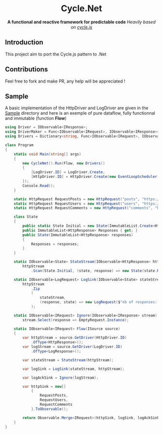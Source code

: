<h1 align="center">Cycle.Net</h1>

<div align="center">
  <strong>A functional and reactive framework for predictable code</strong>
  <i>Heavily based on <a href="https://github.com/cyclejs/cyclejs">cycle.js</a></i>
</div>

## Introduction
This project aim to port the Cycle.js pattern to .Net

## Contributions
Feel free to fork and make PR, any help will be appreciated !

## Sample

A basic implementation of the HttpDriver and LogDriver are given in the [Sample](https://github.com/hussein-aitlahcen/cyclenet/tree/master/Cycle.Net.Sample) directory and here is an exemple of pure dataflow, fully functionnal and immutable (function **Flow**)

```csharp
using Driver = IObservable<IResponse>;
using DriverMaker = Func<IObservable<IRequest>, IObservable<IResponse>>;
using Drivers = Dictionary<string, Func<IObservable<IRequest>, IObservable<IResponse>>>;

class Program
{
    static void Main(string[] args)
    {
        new CycleNet().Run(Flow, new Drivers()
        {
            [LogDriver.ID] = LogDriver.Create,
            [HttpDriver.ID] = HttpDriver.Create(new EventLoopScheduler())
        });
        Console.Read();
    }

    static HttpRequest RequestPosts = new HttpRequest("posts", "https://jsonplaceholder.typicode.com/posts");
    static HttpRequest RequestUsers = new HttpRequest("users", "https://jsonplaceholder.typicode.com/users");
    static HttpRequest RequestComments = new HttpRequest("comments", "https://jsonplaceholder.typicode.com/comments");

    class State
    {
        public static State Initial = new State(ImmutableList.Create<HttpResponse>());
        public ImmutableList<HttpResponse> Responses { get; }
        public State(ImmutableList<HttpResponse> responses)
        {
            Responses = responses;
        }
    }

    static IObservable<State> StateStream(IObservable<HttpResponse> httpStream) =>
        httpStream
            .Scan(State.Initial, (state, response) => new State(state.Responses.Add(response)));

    static IObservable<LogRequest> LogSink(IObservable<State> stateStream, IObservable<HttpResponse> httpStream) =>
        httpStream
            .Zip
            (
                stateStream,
                (response, state) => new LogRequest($"nb of responses: {state.Responses.Count}, data received: {response}")
            );

    static IObservable<IRequest> Ignore(IObservable<IResponse> stream) =>
        stream.Select(response => EmptyRequest.Instance);

    static IObservable<IRequest> Flow(ISource source)
    {
        var httpStream = source.GetDriver(HttpDriver.ID)
            .OfType<HttpResponse>();
        var logStream = source.GetDriver(LogDriver.ID)
            .OfType<LogResponse>();

        var stateStream = StateStream(httpStream);

        var logSink = LogSink(stateStream, httpStream);

        var logAckSink = Ignore(logStream);

        var httpSink = new[]
            {
                RequestPosts,
                RequestUsers,
                RequestComments
            }.ToObservable();

        return Observable.Merge<IRequest>(httpSink, logSink, logAckSink);
    }
}
```
